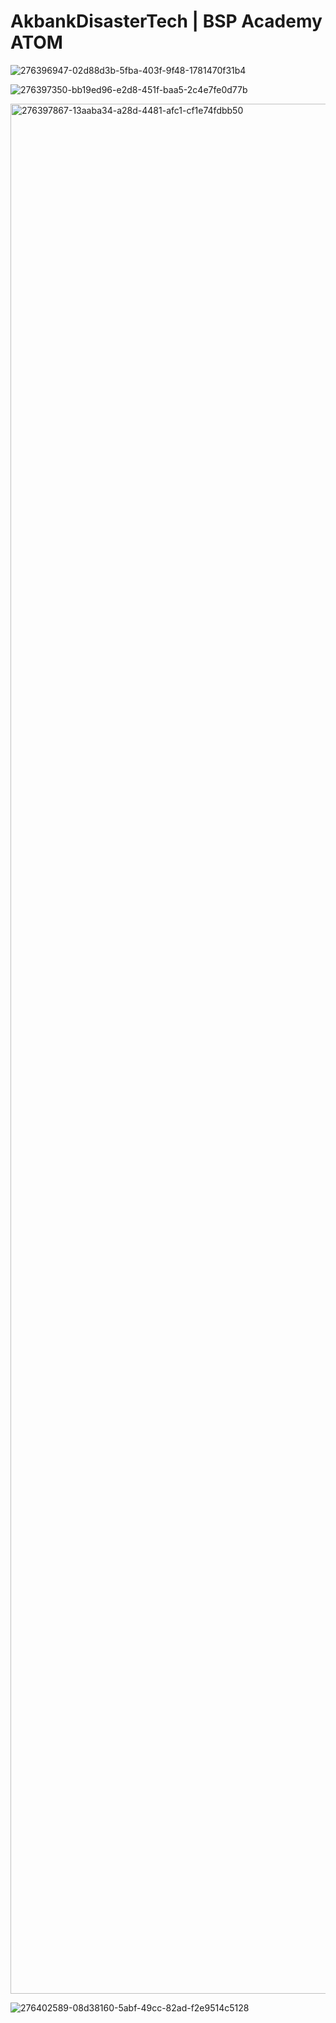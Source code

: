 # AkbankDisasterTech | BSP Academy ATOM

![276396947-02d88d3b-5fba-403f-9f48-1781470f31b4](https://github.com/sekiilkay/AkbankDisasterTech-atom/assets/103059048/563173bf-362b-4d17-bc41-985b14dcfbd9)

![276397350-bb19ed96-e2d8-451f-baa5-2c4e7fe0d77b](https://github.com/sekiilkay/AkbankDisasterTech-atom/assets/103059048/cac14f6d-49c3-4e90-9378-565e9618e464)

<img width="3024" alt="276397867-13aaba34-a28d-4481-afc1-cf1e74fdbb50" src="https://github.com/sekiilkay/AkbankDisasterTech-atom/assets/103059048/49cfe522-671a-42c5-a848-65d92eaed857">


![276402589-08d38160-5abf-49cc-82ad-f2e9514c5128](https://github.com/sekiilkay/AkbankDisasterTech-atom/assets/103059048/9b696a3a-5c33-4f7f-88a6-92a4b1209689)

